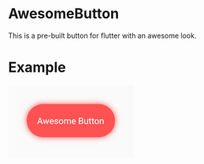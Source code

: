 # AwesomeButton
This is a pre-built button for flutter with an awesome look.

# Example
![Alt text](https://raw.githubusercontent.com/OrnomaS/AwesomeButton/master/example.png)
